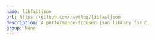 ```yaml
---
name: libfastjson
url: https://github.com/rsyslog/libfastjson
description: A performance-focused json library for C.
group: None
---
```

